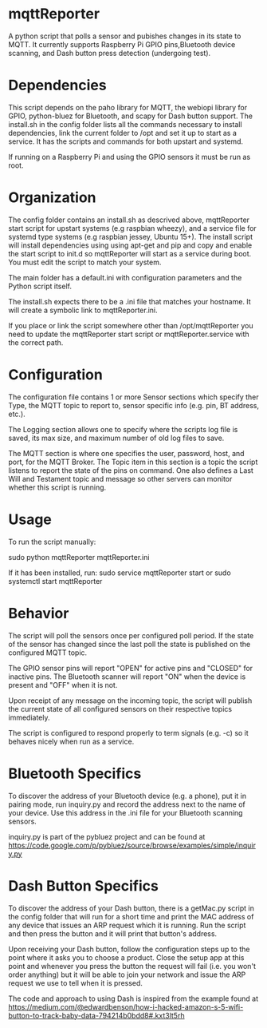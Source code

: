 # mqttReporter
A python script that polls a sensor and pubishes changes in its state to MQTT. 
It currently supports Raspberry Pi GPIO pins,Bluetooth device scanning, and
Dash button press detection (undergoing test).

# Dependencies
This script depends on the paho library for MQTT, the webiopi library for GPIO,
python-bluez for Bluetooth, and scapy for Dash button support. The install.sh in 
the config folder lists all the commands necessary to install dependencies, link
the current folder to /opt and set it up to start as a service. It has the 
scripts and commands for both upstart and systemd.

If running on a Raspberry Pi and using the GPIO sensors it must be run as root.

# Organization
The config folder contains an install.sh as descrived above, mqttReporter start 
script for upstart systems (e.g raspbian wheezy), and a service file for systemd 
type systems (e.g raspbian jessey, Ubuntu 15+). The install script will install 
dependencies using using apt-get and pip and copy and enable the start script to 
init.d so mqttReporter will start as a service during boot. You must edit the 
script to match your system.

The main folder has a default.ini with configuration parameters and the Python 
script itself.

The install.sh expects there to be a .ini file that matches your hostname. It 
will create a symbolic link to mqttReporter.ini.

If you place or link the script somewhere other than /opt/mqttReporter you need 
to update the mqttReporter start script or mqttReporter.service with the correct 
path.

# Configuration
The configuration file contains 1 or more Sensor sections which specify ther 
Type, the MQTT topic to report to, sensor specific info (e.g. pin, BT address, 
etc.).

The Logging section allows one to specify where the scripts log file is saved, 
its max size, and maximum number of old log files to save.

The MQTT section is where one specifies the user, password, host, and port, for 
the MQTT Broker. The Topic item in this section is a topic the script listens to 
report the state of the pins on command. One also defines a Last Will and 
Testament topic and message so other servers can monitor whether this script is 
running.

# Usage
To run the script manually:

sudo python mqttReporter mqttReporter.ini

If it has been installed, run:
sudo service mqttReporter start
or
sudo systemctl start mqttReporter

# Behavior
The script will poll the sensors once per configured poll period. If the state 
of the sensor has changed since the last poll the state is published on the 
configured MQTT topic.

The GPIO sensor pins will report "OPEN" for active pins and "CLOSED" for 
inactive pins. The Bluetooth scanner will report "ON" when the device is present 
and "OFF" when it is not.

Upon receipt of any message on the incoming topic, the script will publish the 
current state of all configured sensors on their respective topics immediately.

The script is configured to respond properly to term signals (e.g. <ctrl>-c) so 
it behaves nicely when run as a service.

# Bluetooth Specifics
To discover the address of your Bluetooth device (e.g. a phone), put it in 
pairing mode, run inquiry.py and record the address next to the name of your 
device. Use this address in the .ini file for your Bluetooth scanning sensors.

inquiry.py is part of the pybluez project and can be found at 
https://code.google.com/p/pybluez/source/browse/examples/simple/inquiry.py

# Dash Button Specifics
To discover the address of your Dash button, there is a getMac.py script in the
config folder that will run for a short time and print the MAC address of any
device that issues an ARP request which it is running. Run the script and then
press the button and it will print that button's address.

Upon receiving your Dash button, follow the configuration steps up to the point
where it asks you to choose a product. Close the setup app at this point and 
whenever you press the button the request will fail (i.e. you won't order 
anything) but it will be able to join your network and issue the ARP request we
use to tell when it is pressed.

The code and approach to using Dash is inspired from the example found at
https://medium.com/@edwardbenson/how-i-hacked-amazon-s-5-wifi-button-to-track-baby-data-794214b0bdd8#.kxt3lt5rh
